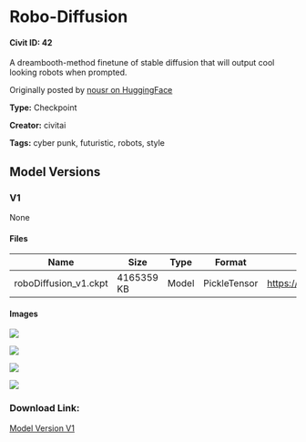 # Robo-Diffusion

#### Civit ID: 42

<p>A dreambooth-method finetune of stable diffusion that will output cool looking robots when prompted.</p><p>Originally posted by <a href="https://huggingface.co/nousr/robo-diffusion" rel="ugc" target="_blank">nousr on HuggingFace</a></p>

**Type:** Checkpoint

**Creator:** civitai

**Tags:** cyber punk, futuristic, robots, style

## Model Versions

### V1

None

#### Files

| Name | Size | Type | Format | Download Url | AutoV1 | AutoV2 | SHA256 | CRC32 | BLAKE3 |
| --- | --- | --- | --- | --- | --- | --- | --- | --- | --- |
| roboDiffusion_v1.ckpt | 4165359 KB | Model | PickleTensor | https://civitai.com/api/download/models/50 | 41FEF4BD | 244DBE0DCB | 244DBE0DCB55C761BDE9C2AC0E9B46CC9705EBFE5F1F3A7CC46251573EA14E16 | 3C4A4AD3 | E36F7F056A3FE5DB3CA0E021DF23AFB3363044DA5732B7F46C0CBF560A3AD72A |

#### Images

<p><img src="https://image.civitai.com/xG1nkqKTMzGDvpLrqFT7WA/c164d2ad-f3d2-4cae-cf8a-fbda161dc400/width=450/299.jpeg" /></p>

<p><img src="https://image.civitai.com/xG1nkqKTMzGDvpLrqFT7WA/9f5e2b99-c547-4950-fc01-53770e8d6700/width=450/302.jpeg" /></p>

<p><img src="https://image.civitai.com/xG1nkqKTMzGDvpLrqFT7WA/15657ea6-6d7b-47f7-9655-ff8ea4a99000/width=450/301.jpeg" /></p>

<p><img src="https://image.civitai.com/xG1nkqKTMzGDvpLrqFT7WA/aacb9894-7735-428d-c363-e1d001d87000/width=450/300.jpeg" /></p>

### Download Link:

[Model Version V1](https://civitai.com/api/download/models/50)

